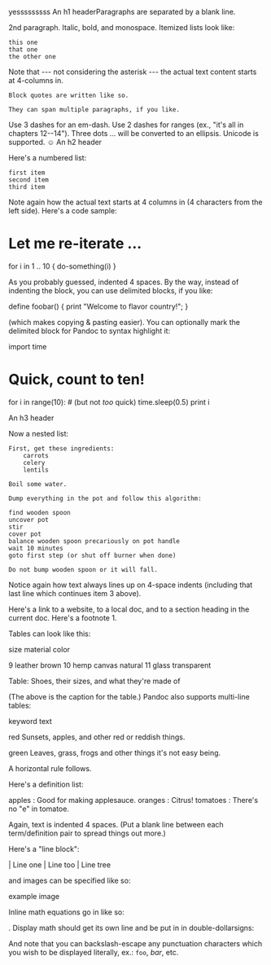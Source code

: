 yesssssssss
An h1 headerParagraphs are separated by a blank line.

2nd paragraph. Italic, bold, and monospace. Itemized lists look like:

    this one
    that one
    the other one

Note that --- not considering the asterisk --- the actual text content starts at 4-columns in.

    Block quotes are written like so.

    They can span multiple paragraphs, if you like.

Use 3 dashes for an em-dash. Use 2 dashes for ranges (ex., "it's all in chapters 12--14"). Three dots ... will be converted to an ellipsis. Unicode is supported. ☺
An h2 header

Here's a numbered list:

    first item
    second item
    third item

Note again how the actual text starts at 4 columns in (4 characters from the left side). Here's a code sample:

# Let me re-iterate ...
for i in 1 .. 10 { do-something(i) }

As you probably guessed, indented 4 spaces. By the way, instead of indenting the block, you can use delimited blocks, if you like:

define foobar() {
    print "Welcome to flavor country!";
}

(which makes copying & pasting easier). You can optionally mark the delimited block for Pandoc to syntax highlight it:

import time
# Quick, count to ten!
for i in range(10):
    # (but not *too* quick)
    time.sleep(0.5)
    print i

An h3 header

Now a nested list:

    First, get these ingredients:
        carrots
        celery
        lentils

    Boil some water.

    Dump everything in the pot and follow this algorithm:

    find wooden spoon
    uncover pot
    stir
    cover pot
    balance wooden spoon precariously on pot handle
    wait 10 minutes
    goto first step (or shut off burner when done)

    Do not bump wooden spoon or it will fall.

Notice again how text always lines up on 4-space indents (including that last line which continues item 3 above).

Here's a link to a website, to a local doc, and to a section heading in the current doc. Here's a footnote 1.

Tables can look like this:

size material color

9 leather brown 10 hemp canvas natural 11 glass transparent

Table: Shoes, their sizes, and what they're made of

(The above is the caption for the table.) Pandoc also supports multi-line tables:

keyword text

red Sunsets, apples, and other red or reddish things.

green Leaves, grass, frogs and other things it's not easy being.

A horizontal rule follows.

Here's a definition list:

apples : Good for making applesauce. oranges : Citrus! tomatoes : There's no "e" in tomatoe.

Again, text is indented 4 spaces. (Put a blank line between each term/definition pair to spread things out more.)

Here's a "line block":

| Line one | Line too | Line tree

and images can be specified like so:

example image

Inline math equations go in like so:

. Display math should get its own line and be put in in double-dollarsigns:

And note that you can backslash-escape any punctuation characters which you wish to be displayed literally, ex.: `foo`, *bar*, etc.
